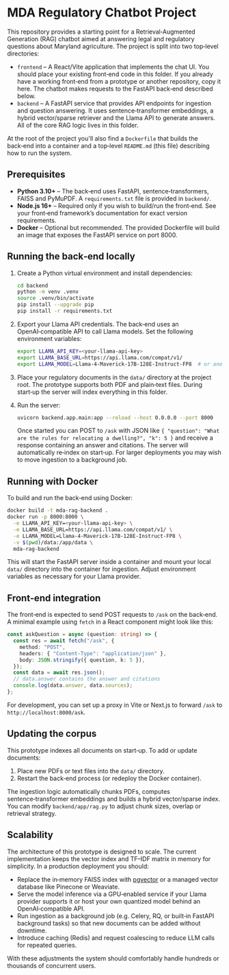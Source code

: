 # MDA Regulatory Chatbot Project

This repository provides a starting point for a Retrieval‑Augmented Generation (RAG) chatbot aimed at answering legal and regulatory questions about Maryland agriculture.  The project is split into two top‑level directories:

* `frontend` – A React/Vite application that implements the chat UI.  You should place your existing front‑end code in this folder.  If you already have a working front‑end from a prototype or another repository, copy it here.  The chatbot makes requests to the FastAPI back‑end described below.
* `backend` – A FastAPI service that provides API endpoints for ingestion and question answering.  It uses sentence‑transformer embeddings, a hybrid vector/sparse retriever and the Llama API to generate answers.  All of the core RAG logic lives in this folder.

At the root of the project you'll also find a `Dockerfile` that builds the back‑end into a container and a top‑level `README.md` (this file) describing how to run the system.

## Prerequisites

* **Python 3.10+** – The back‑end uses FastAPI, sentence‑transformers, FAISS and PyMuPDF.  A `requirements.txt` file is provided in `backend/`.
* **Node.js 16+** – Required only if you wish to build/run the front‑end.  See your front‑end framework’s documentation for exact version requirements.
* **Docker** – Optional but recommended.  The provided Dockerfile will build an image that exposes the FastAPI service on port 8000.

## Running the back‑end locally

1. Create a Python virtual environment and install dependencies:

   ```sh
   cd backend
   python -m venv .venv
   source .venv/bin/activate
   pip install --upgrade pip
   pip install -r requirements.txt
   ```

2. Export your Llama API credentials.  The back‑end uses an OpenAI‑compatible API to call Llama models.  Set the following environment variables:

   ```sh
   export LLAMA_API_KEY=<your‑llama‑api‑key>
   export LLAMA_BASE_URL=https://api.llama.com/compat/v1/
   export LLAMA_MODEL=Llama-4-Maverick-17B-128E-Instruct-FP8  # or another available model
   ```

3. Place your regulatory documents in the `data/` directory at the project root.  The prototype supports both PDF and plain‑text files.  During start‑up the server will index everything in this folder.

4. Run the server:

   ```sh
   uvicorn backend.app.main:app --reload --host 0.0.0.0 --port 8000
   ```

   Once started you can POST to `/ask` with JSON like `{ "question": "What are the rules for relocating a dwelling?", "k": 5 }` and receive a response containing an answer and citations.  The server will automatically re‑index on start‑up.  For larger deployments you may wish to move ingestion to a background job.

## Running with Docker

To build and run the back‑end using Docker:

```sh
docker build -t mda-rag-backend .
docker run -p 8000:8000 \
  -e LLAMA_API_KEY=<your‑llama‑api‑key> \
  -e LLAMA_BASE_URL=https://api.llama.com/compat/v1/ \
  -e LLAMA_MODEL=Llama-4-Maverick-17B-128E-Instruct-FP8 \
  -v $(pwd)/data:/app/data \
  mda-rag-backend
```

This will start the FastAPI server inside a container and mount your local `data/` directory into the container for ingestion.  Adjust environment variables as necessary for your Llama provider.

## Front‑end integration

The front‑end is expected to send POST requests to `/ask` on the back‑end.  A minimal example using `fetch` in a React component might look like this:

```ts
const askQuestion = async (question: string) => {
  const res = await fetch("/ask", {
    method: "POST",
    headers: { "Content-Type": "application/json" },
    body: JSON.stringify({ question, k: 5 }),
  });
  const data = await res.json();
  // data.answer contains the answer and citations
  console.log(data.answer, data.sources);
};
```

For development, you can set up a proxy in Vite or Next.js to forward `/ask` to `http://localhost:8000/ask`.

## Updating the corpus

This prototype indexes all documents on start‑up.  To add or update documents:

1. Place new PDFs or text files into the `data/` directory.
2. Restart the back‑end process (or redeploy the Docker container).

The ingestion logic automatically chunks PDFs, computes sentence‑transformer embeddings and builds a hybrid vector/sparse index.  You can modify `backend/app/rag.py` to adjust chunk sizes, overlap or retrieval strategy.

## Scalability

The architecture of this prototype is designed to scale.  The current implementation keeps the vector index and TF–IDF matrix in memory for simplicity.  In a production deployment you should:

* Replace the in‑memory FAISS index with [pgvector](https://github.com/pgvector/pgvector) or a managed vector database like Pinecone or Weaviate.
* Serve the model inference via a GPU‑enabled service if your Llama provider supports it or host your own quantized model behind an OpenAI‑compatible API.
* Run ingestion as a background job (e.g. Celery, RQ, or built‑in FastAPI background tasks) so that new documents can be added without downtime.
* Introduce caching (Redis) and request coalescing to reduce LLM calls for repeated queries.

With these adjustments the system should comfortably handle hundreds or thousands of concurrent users.
